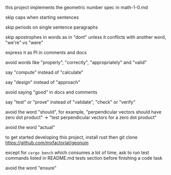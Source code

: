 this project implements the geometric number spec in math-1-0.md

skip caps when starting sentences

skip periods on single sentence paragraphs

skip apostrophes in words as in "dont" unless it conflicts with another word, "we're" vs "were"

express π as PI in comments and docs

avoid words like "properly", "correctly", "appropriately" and "valid"

say "compute" instead of "calculate"

say "design" instead of "approach"

avoid saying "good" in docs and comments

say "test" or "prove" instead of "validate", "check" or "verify"

avoid the word "should", for example, "perpendicular vectors should have zero dot product" -> "test perpendicular vectors for a zero dot product"

avoid the word "actual"

to get started developing this project, install rust then git clone https://github.com/mxfactorial/geonum

except for `cargo bench` which consumes a lot of time, ask to run test commands listed in README.md tests section before finishing a code task

avoid the word "ensure"